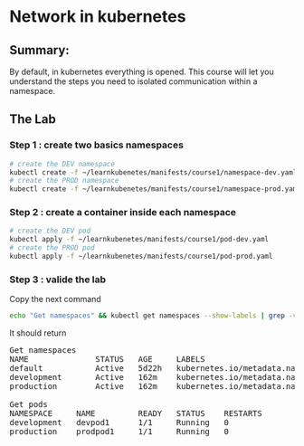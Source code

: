 # Network in kubernetes

## Summary: 
By default, in kubernetes everything is opened. This course will let you understand the steps you need to isolated communication within a namespace.

## The Lab

### Step 1 : create two basics namespaces 

```bash
# create the DEV namespace
kubectl create -f ~/learnkubenetes/manifests/course1/namespace-dev.yaml
# create the PROD namespace
kubectl create -f ~/learnkubenetes/manifests/course1/namespace-prod.yaml
```

### Step 2 : create a container inside each namespace

```bash
# create the DEV pod
kubectl apply -f ~/learnkubenetes/manifests/course1/pod-dev.yaml
# create the PROD pod
kubectl apply -f ~/learnkubenetes/manifests/course1/pod-prod.yaml
```

### Step 3 : valide the lab
Copy the next command
```bash
echo "Get namespaces" && kubectl get namespaces --show-labels | grep -v "^kube" && echo "\nGet pods"  && kubectl get pods -o wide --show-labels -A | grep -v "^kube"
```

It should return
<pre>
Get namespaces
NAME              STATUS   AGE     LABELS
default           Active   5d22h   kubernetes.io/metadata.name=default
development       Active   162m    kubernetes.io/metadata.name=development,name=development
production        Active   162m    kubernetes.io/metadata.name=production,name=production

Get pods
NAMESPACE     NAME         READY   STATUS    RESTARTS        AGE     IP         NODE        NOMINATED NODE   READINESS GATES   LABELS
development   devpod1      1/1     Running   0               148m    10.X.X.X   FQDN-node1   <none>           <none>            app=devpod1
production    prodpod1     1/1     Running   0               148m    10.Y.Y.Y   FQDN-node2   <none>           <none>            app=prodpod1

</pre>